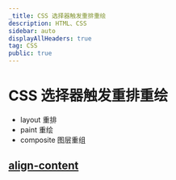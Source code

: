 ```yaml
---
_title: CSS 选择器触发重排重绘
description: HTML、CSS
sidebar: auto
displayAllHeaders: true
tag: CSS
public: true
---
```


# CSS 选择器触发重排重绘

- layout 重排
- paint 重绘
- composite 图层重组

## [align-content](align-content.md)
